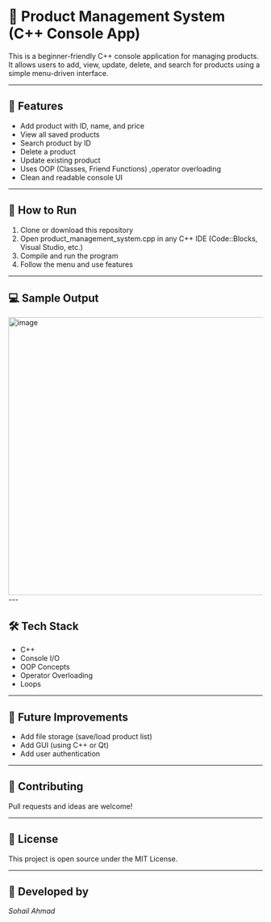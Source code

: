 # 🛒 Product Management System (C++ Console App)

This is a beginner-friendly C++ console application for managing products. It allows users to add, view, update, delete, and search for products using a simple menu-driven interface.

---

## 📌 Features

- Add product with ID, name, and price  
- View all saved products  
- Search product by ID  
- Delete a product  
- Update existing product  
- Uses OOP (Classes, Friend Functions) ,operator overloading 
- Clean and readable console UI  

---

## 🚀 How to Run

1. Clone or download this repository  
2. Open product_management_system.cpp in any C++ IDE (Code::Blocks, Visual Studio, etc.)  
3. Compile and run the program  
4. Follow the menu and use features  

---

## 💻 Sample Output
<img width="1157" height="550" alt="image" src="https://github.com/user-attachments/assets/b57916d1-bc16-4901-abab-eadeef5916bd" />
---

## 🛠 Tech Stack

- C++  
- Console I/O  
- OOP Concepts
- Operator Overloading
- Loops

---

## 📌 Future Improvements

- Add file storage (save/load product list)  
- Add GUI (using C++ or Qt)  
- Add user authentication  

---

## 🤝 Contributing

Pull requests and ideas are welcome!

---

## 📄 License

This project is open source under the MIT License.

---

## 🙋 Developed by

*Sohail Ahmad*
